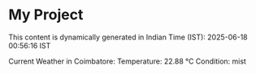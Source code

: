 # My Project

This content is dynamically generated in Indian Time (IST): 2025-06-18 00:56:16 IST


Current Weather in Coimbatore:
Temperature: 22.88 °C
Condition: mist
